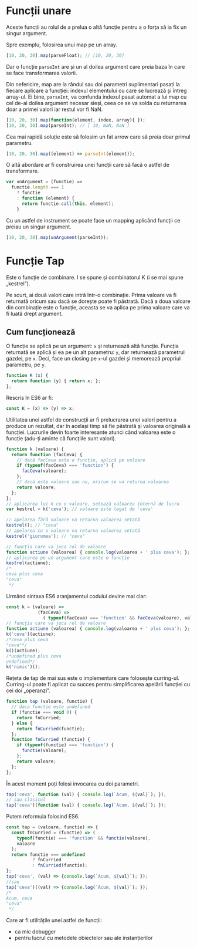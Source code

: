 # Funcții unare

Aceste funcții au rolul de a prelua o altă funcție pentru a o forța să ia fix un singur argument.

Spre exemplu, folosirea unui map pe un array.

```javascript
[10, 20, 30].map(parseFloat); // [10, 20, 30]
```

Dar o funcție `parseInt` are și un al doilea argument care preia baza în care se face transformarea valorii.

Din nefericire, map are la rândul sau doi parametri suplimentari pasați la fiecare aplicare a funcției: indexul elementului cu care se lucrează și întreg array-ul. Ei bine, `parseInt`, va confunda indexul pasat automat a lui map cu cel de-al doilea argument necesar sieși, ceea ce se va solda cu returnarea doar a primei valori iar restul vor fi NaN.

```javascript
[10, 20, 30].map(function(element, index, array){ });
[10, 20, 30].map(parseInt); // [ 10, NaN, NaN ]
```

Cea mai rapidă soluție este să folosim un fat arrow care să preia doar primul parametru.

```javascript
[10, 20, 30].map((element) => parseInt(element));
```

O altă abordare ar fi construirea unei funcții care să facă o astfel de transformare.

```javascript
var unArgument = (functie) =>
  functie.length === 1
    ? functie
    : function (element) {
      return functie.call(this, element);
    }
```

Cu un astfel de instrument se poate face un mapping aplicând funcții ce preiau un singur argument.

```javascript
[10, 20, 30].map(unArgument(parseInt));
```

# Funcție Tap

Este o funcție de combinare. I se spune și combinatorul K (i se mai spune „kestrel”).

Pe scurt, ai două valori care intră într-o combinație. Prima valoare va fi returnată oricum sau dacă se dorește poate fi păstrată. Dacă a doua valoare din combinație este o funcție, aceasta se va aplica pe prima valoare care va fi luată drept argument.

## Cum funcționează

O funcție se aplică pe un argument: `x` și returnează altă funcție.
Funcția returnată se aplică și ea pe un alt parametru: `y`, dar returnează parametrul gazdei, pe `x`. Deci, face un closing pe `x`-ul gazdei și memorează propriul parametru, pe `y`.

```javascript
function K (x) {
  return function (y) { return x; };
};
```

Rescris în ES6 ar fi:

```javascript
const K = (x) => (y) => x;
```

Utilitatea unei astfel de construcții ar fi prelucrarea unei valori pentru a produce un rezultat, dar în același timp să fie păstrată și valoarea originală a funcției. Lucrurile devin foarte interesante atunci când valoarea este o funcție (adu-ți aminte că funcțiile sunt valori).

```javascript
function k (valoare) {
  return function (facCeva) {
    // dacă facCeva este o funcție, aplică pe valoare
    if (typeof(facCeva) === 'function') {
      facCeva(valoare);
    };
    // dacă este valoare sau nu, oricum se va returna valoarea
    return valoare;
  };
};
// aplicarea lui k cu o valoare, setează valoarea internă de lucru
var kestrel = k('ceva'); // valoare este legat de 'ceva'

// apelarea fără valoare va returna valoarea setată
kestrel(); // "ceva"
// apelarea cu o valoare va returna valoarea setată
kestrel('giurumea'); // "ceva"

// funcția care va juca rol de valoare
function actiune (valoarea) { console.log(valoarea + ' plus ceva'); };
// aplicarea pe un argument care este o funcție
kestrel(actiune);
/*
ceva plus ceva
"ceva"
 */
```

Urmând sintaxa ES6 aranjamentul codului devine mai clar:

```javascript
const k = (valoare) =>
            (facCeva) =>
              ( typeof(facCeva) === 'function' && facCeva(valoare), valoare );
// funcția care va juca rol de valoare
function actiune (valoarea) { console.log(valoarea + ' plus ceva'); };
k('ceva')(actiune);
/*ceva plus ceva
"ceva"*/
k()(actiune);
/*undefined plus ceva
undefined*/
k('nimic')();
```

Rețeta de tap de mai sus este o implementare care folosește curring-ul.
Curring-ul poate fi aplicat cu succes pentru simplificarea apelării funcției cu cei doi „operanzi”.

```javascript
function tap (valoare, functie) {
  // daca functie este undefined
  if (functie === void 0) {
    return fnCurried;
  } else {
    return fnCurried(functie);
  };
  function fnCurried (functie) {
    if (typeof(functie) === 'function') {
      functie(valoare);
    };
    return valoare;
  };
};
```

În acest moment poți folosi invocarea cu doi parametri.

```javascript
tap('ceva', function (val) { console.log(`Acum, ${val}`); });
// sau clasicul
tap('ceva')(function (val) { console.log(`Acum, ${val}`); });
```

Putem reformula folosind ES6.

```javascript
const tap = (valoare, functie) => {
  const fnCurried = (functie) => (
    typeof(functie) === 'function' && functie(valoare),
    valoare
  );
  return functie === undefined
          ? fnCurried
          : fnCurried(functie);
};
tap('ceva', (val) => {console.log(`Acum, ${val}`); });
//sau
tap('ceva')((val) => {console.log(`Acum, ${val}`); });
/*
Acum, ceva
"ceva"
 */
```

Care ar fi utilitățile unei astfel de funcții:
-   ca mic debugger
-   pentru lucrul cu metodele obiectelor sau ale instanțierilor
